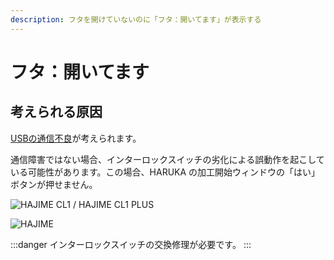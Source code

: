 ```yaml
---
description: フタを開けていないのに「フタ：開いてます」が表示する
---
```


# フタ：開いてます

## 考えられる原因

[USBの通信不良](../../sofutoniyorutoraburu/harukaganishinai/sekyuritsofutono.md)が考えられます。

通信障害ではない場合、インターロックスイッチの劣化による誤動作を起こしている可能性があります。この場合、HARUKA の加工開始ウィンドウの「はい」ボタンが押せません。

![HAJIME CL1 / HAJIME CL1 PLUS](/assets/20191107\_04.jpg)

![HAJIME](/assets/20191107\_05.jpg)

:::danger
インターロックスイッチの交換修理が必要です。
:::
